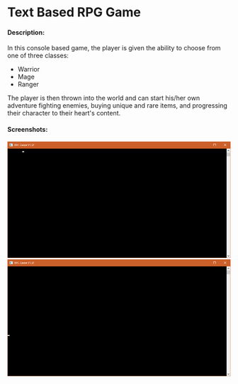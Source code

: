 # Text Based RPG Game

#### Description:

In this console based game, the player is given the ability to choose from one of three classes:

* Warrior
* Mage
* Ranger

The player is then thrown into the world and can start his/her own adventure fighting enemies, buying unique and rare items, and progressing their character to their heart's content.

#### Screenshots:

![alt text](https://github.com/BlazeXenon/Text-Based-RPG-Game/blob/master/intro.gif "Introduction Animation")
![alt text](https://github.com/BlazeXenon/Text-Based-RPG-Game/blob/master/classselection.gif "Class Selection")
